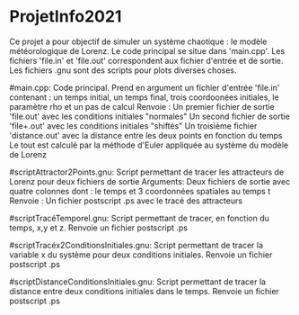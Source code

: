 # ProjetInfo2021

Ce projet a pour objectif de simuler un système chaotique : le modèle météorologique de Lorenz.
Le code principal se situe dans 'main.cpp'.
Les fichiers 'file.in' et 'file.out' correspondent aux fichier d'entrée et de sortie.
Les fichiers .gnu sont des scripts pour plots diverses choses.

#main.cpp:
  Code principal. 
  Prend en argument un fichier d'entrée 'file.in' contenant : un temps initial, un temps final, trois coordoonées initiales, le paramètre rho et un pas de calcul
  Renvoie :
    Un premier fichier de sortie 'file.out' avec les conditions initiales "normales"
    Un second fichier de sortie 'file+.out' avec les conditions initiales "shiftés"
    Un troisième fichier 'distance.out' avec la distance entre les deux points en fonction du temps
  Le tout est calculé par la méthode d'Euler appliquée au système du modèle de Lorenz
  
#scriptAttractor2Points.gnu:
  Script permettant de tracer les attracteurs de Lorenz pour deux fichiers de sortie
  Arguments:
    Deux fichiers de sortie avec quatre colonnes dont : le temps et 3 coordonnées spatiales au temps t
   Renvoie :
    Un fichier postscript .ps avec le tracé des attracteurs
    
#scriptTracéTemporel.gnu:
  Script permettant de tracer, en fonction du temps, x,y et z. Renvoie un fichier postscript .ps

#scriptTracéx2ConditionsInitiales.gnu:
  Script permettant de tracer la variable x du système pour deux conditions initiales. Renvoie un fichier postscript .ps
  
#scriptDistanceConditionsInitiales.gnu:
  Script permettant de tracer la distance entre deux conditions initiales dans le temps. Renvoie un fichier postscript .ps
